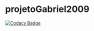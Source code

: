 # projetoGabriel2009

[![Codacy Badge](https://api.codacy.com/project/badge/Grade/e94397207bd245b4acff1dc0546b6917)](https://app.codacy.com/gh/fgsoftware1/projetoGabriel2009?utm_source=github.com&utm_medium=referral&utm_content=fgsoftware1/projetoGabriel2009&utm_campaign=Badge_Grade)